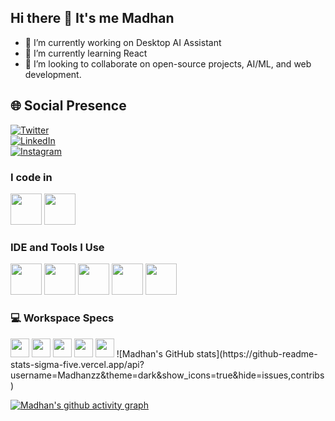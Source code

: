 ## Hi there 👋 It's me Madhan

- 🔭 I’m currently working on Desktop AI Assistant  
- 🌱 I’m currently learning React  
- 👯 I’m looking to collaborate on open-source projects, AI/ML, and web development.  

## 🌐 Social Presence  
[![Twitter](https://img.shields.io/badge/Twitter-1DA1F2?style=for-the-badge&logo=twitter&logoColor=white)](https://twitter.com/madhan_v1/)  
[![LinkedIn](https://img.shields.io/badge/LinkedIn-0077B5?style=for-the-badge&logo=linkedin&logoColor=white)](https://www.linkedin.com/in/madhanzz/)  
[![Instagram](https://img.shields.io/badge/Instagram-d62976?style=for-the-badge&logo=instagram&logoColor=white)](https://www.instagram.com/madhan_v1/)  

### I code in
<img height="50" width="50" src="https://img.icons8.com/color/48/000000/python.png" /> <img height="50" width="50" src="https://img.icons8.com/color/48/000000/c-programming.png" />
### IDE and Tools I Use
<img height="50" width="50" src="https://img.icons8.com/color/48/000000/visual-studio-code-2019.png"/> <img height="50" width="50" src="https://img.icons8.com/color/48/000000/pycharm.png"/> <img height="50" width="50" src="https://img.icons8.com/color/50/000000/git.png"/> <img height="50" width="50" src="https://img.icons8.com/dusk/64/000000/anaconda.png"/> <img height="50" src="https://img.icons8.com/officel/480/null/java-eclipse.png"/> 
### 💻 Workspace Specs  
<img height="30" src="https://img.shields.io/badge/Windows-10-0078D6?style=for-the-badge&logo=windows&logoColor=white"/>
<img height="30" src="https://img.shields.io/badge/Intel-Core_i3_11th_Gen-0071C5?style=for-the-badge&logo=intel&logoColor=white"/>
<img height="30" src="https://img.shields.io/badge/RAM-8GB-DDC200?style=for-the-badge&logoColor=white"/>
<img height="30" src="https://img.shields.io/badge/GPU-Intel_UHD_Graphics-76B900?style=for-the-badge&logo=intel&logoColor=white"/>
<img height="30" src="https://img.shields.io/badge/Storage-512GB_SSD-EC4D37?style=for-the-badge&logoColor=white"/>
![Madhan's GitHub stats](https://github-readme-stats-sigma-five.vercel.app/api?username=Madhanzz&theme=dark&show_icons=true&hide=issues,contribs)


[![Madhan's github activity graph](https://github-readme-activity-graph.vercel.app/graph?username=Madhanzz&theme=github&area=true&hide_border=true)](https://github.com/ashutosh00710/github-readme-activity-graph)

